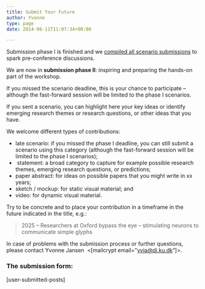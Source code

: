 ```yaml
---
title: Submit Your Future
author: Yvonne
type: page
date: 2014-06-11T11:07:34+00:00

---
```

Submission phase I is finished and we [compiled all scenario submissions][1] to spark pre-conference discussions.

We are now in **submission phase II**: inspiring and preparing the hands-on part of the workshop.

If you missed the scenario deadline, this is your chance to participate – although the fast-forward session will be limited to the phase I scenarios.

If you sent a scenario, you can highlight here your key ideas or identify emerging research themes or research questions, or other ideas that you have.

We welcome different types of contributions:

  * late scenario: if you missed the phase I deadline, you can still submit a scenario using this category (although the fast-forward session will be limited to the phase I scenarios);
  *  statement: a broad category to capture for example possible research themes, emerging research questions, or predictions;
  * paper abstract: for ideas on possible papers that you might write in xx years;
  * sketch / mockup: for static visual material; and
  * video: for dynamic visual material.

Try to be concrete and to place your contribution in a timeframe in the future indicated in the title, e.g.:

> 2025 &#8211; Researchers at Oxford bypass the eye &#8211; stimulating neurons to communicate simple glyphs

In case of problems with the submission process or further questions, please contact Yvonne Jansen  <[mailcrypt email=&#8221;yvja@di.ku.dk&#8221;]>.

### The submission form:

[user-submitted-posts]

 [1]: http://beyond.wallviz.dk/ "Scenarios"